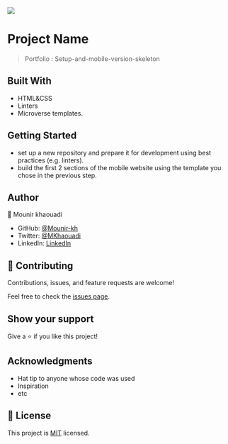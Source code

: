 ![](https://img.shields.io/badge/Microverse-blueviolet)

# Project Name

> Portfolio : Setup-and-mobile-version-skeleton


## Built With

- HTML&CSS
- Linters
- Microverse templates.


## Getting Started

- set up a new repository and prepare it for development using best practices (e.g. linters).
- build the first 2 sections of the mobile website using the template you chose in the previous step.


## Author

👤 Mounir khaouadi

- GitHub: [@Mounir-kh](https://github.com/Mounir-kh)
- Twitter: [@MKhaouadi](https://twitter.com/MKhaouadi)
- LinkedIn: [LinkedIn](https://www.linkedin.com/in/mounir-khaouadi-753918102/)

## 🤝 Contributing

Contributions, issues, and feature requests are welcome!

Feel free to check the [issues page](../../issues/).

## Show your support

Give a ⭐️ if you like this project!

## Acknowledgments

- Hat tip to anyone whose code was used
- Inspiration
- etc

## 📝 License

This project is [MIT](./MIT.md) licensed.
